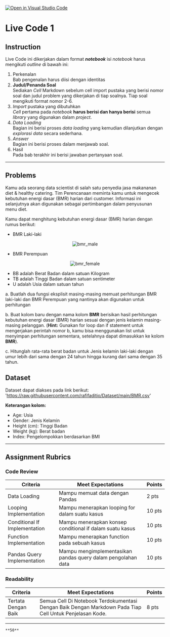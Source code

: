 [![Open in Visual Studio Code](https://classroom.github.com/assets/open-in-vscode-c66648af7eb3fe8bc4f294546bfd86ef473780cde1dea487d3c4ff354943c9ae.svg)](https://classroom.github.com/online_ide?assignment_repo_id=7901054&assignment_repo_type=AssignmentRepo)
# Live Code 1

## Instruction

Live Code ini dikerjakan dalam format ***notebook*** isi *notebook* harus mengikuti *outline* di bawah ini:
1. Perkenalan\
   Bab pengenalan harus diisi dengan identitas
2. **Judul/Penanda Soal**\
    Sediakan *Cell* Markdown sebelum cell import pustaka yang berisi nomor soal dan judul problem yang dikerjakan di tiap soalnya. Tiap soal mengikuti format nomor 2-6.
3. *Import* pustaka yang dibutuhkan\
   *Cell* pertama pada *notebook* **harus berisi dan hanya berisi** semua *library* yang digunakan dalam *project*.
4. *Data Loading*\
   Bagian ini berisi proses *data loading* yang kemudian dilanjutkan dengan *explorasi data* secara sederhana.
5. *Answer*\
   Bagian ini berisi proses dalam menjawab soal.
6. Hasil\
   Pada bab terakhir ini berisi jawaban pertanyaan soal.

---

## Problems

Kamu ada seorang data scientist di salah satu penyedia jasa makananan diet & healthy catering. Tim Perencanaan meminta kamu untuk mengecek kebutuhan energi dasar (BMR) harian dari customer. Informasi ini selanjutnya akan digunakan sebagai pertimbangan dalam penyusunan menu diet.

Kamu dapat menghitung kebutuhan energi dasar (BMR) harian dengan rumus berikut:
- BMR Laki-laki

<p align="center"><img src="https://latex.codecogs.com/svg.image?BMR&space;=&space;66&space;&plus;&space;(13.7&space;*&space;BB)&space;&plus;&space;(5&space;*&space;TB)&space;-&space;(6.8&space;*&space;U)" title="bmr_male" /></p>

- BMR Perempuan

<p align="center"><img src="https://latex.codecogs.com/svg.image?BMR&space;=&space;655&space;&plus;&space;(9.6&space;*&space;BB)&space;&plus;&space;(1.8&space;*&space;TB)&space;-&space;(4.7&space;*&space;U)" title="bmr_female" class="center" /></p>

- BB adalah Berat Badan dalam satuan Kilogram
- TB adalah Tinggi Badan dalam satuan sentimeter
- U adalah Usia dalam satuan tahun

a. Buatlah dua fungsi eksplisit masing-masing memuat perhitungan BMR laki-laki dan BMR Perempuan yang nantinya akan digunakan untuk perhitungan

b. Buat kolom baru dengan nama kolom **BMR** berisikan hasil perhitungan kebutuhan energi dasar (BMR) harian sesuai dengan jenis kelamin masing-masing pelanggan. (**Hint:** Gunakan for loop dan if statement untuk mengerjakan perintah nomor b, kamu bisa menggunakan list untuk menyimpan perhitungan sementara, setelahnya dapat dimasukkan ke kolom **BMR**).

c. Hitunglah rata-rata berat badan untuk Jenis kelamin laki-laki dengan umur lebih dari sama dengan 24 tahun hingga kurang dari sama dengan 35 tahun.


## Dataset
Dataset dapat diakses pada link berikut: 'https://raw.githubusercontent.com/rafifaditio/Dataset/main/BMR.csv'

**Keterangan kolom:**
- Age: Usia
- Gender: Jenis Kelamin
- Height (cm): Tinggi Badan
- Weight (kg): Berat badan
- Index: Pengelompokkan berdasarkan BMI

---

## Assignment Rubrics

### Code Review

|Criteria|Meet Expectations|Points|
|--- |--- |--- |
|Data Loading|Mampu memuat data dengan Pandas| 2 pts |
|Looping Implementation|Mampu menerapkan looping for dalam suatu kasus| 10 pts |
|Conditional If Implementation|Mampu menerapkan konsep conditional if dalam suatu kasus| 10 pts |
|Function Implementation|Mampu menerapkan function pada sebuah kasus| 10 pts |
|Pandas Query Implementation|Mampu mengimplementasikan pandas query dalam pengolahan data| 10 pts |

### Readability

|Criteria|Meet Expectations|Points|
|--- |--- |--- |
|Tertata Dengan Baik|Semua Cell Di Notebook Terdokumentasi Dengan Baik Dengan Markdown Pada Tiap Cell Untuk Penjelasan Kode.| 8 pts |


---

```{admonition} Total Points
**50**
```
